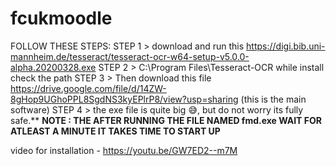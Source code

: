 # fcukmoodle
   FOLLOW THESE STEPS:
    STEP 1 > download and run this https://digi.bib.uni-mannheim.de/tesseract/tesseract-ocr-w64-setup-v5.0.0-alpha.20200328.exe
    STEP 2 > C:\Program Files\Tesseract-OCR while install check the path 
    STEP 3 > Then download this file https://drive.google.com/file/d/14ZW-8gHop9UGhoPPL8SgdNS3kyEPlrP8/view?usp=sharing (this is the main software)
    STEP 4 > the exe file is quite big 😅, but do not worry its fully safe.**
**NOTE : THE AFTER RUNNING THE FILE NAMED fmd.exe WAIT FOR ATLEAST A MINUTE IT TAKES TIME TO START UP** 

video for installation - https://youtu.be/GW7ED2--m7M
